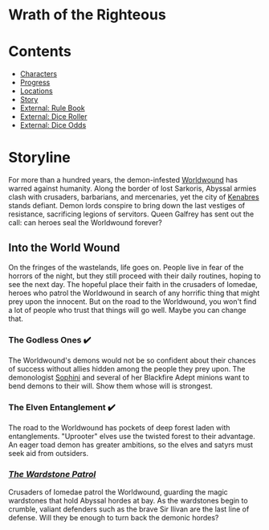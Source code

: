 # Wrath of the Righteous
# Contents
- [Characters](../p1/characters.md#characters)
- [Progress](progress.md#progress)
- [Locations](../p1/locations.md#locations)
- [Story](#storyline)
- [External: Rule Book](https://tesera.ru/images/items/559855/PZO6020-Rulebook.pdf)
- [External: Dice Roller](https://g.co/kgs/ooVcz5)
- [External: Dice Odds](https://barry4356.pythonanywhere.com/dice_guesser)

# Storyline
For more than a hundred years, the demon-infested [Worldwound](locations.md#the-world-wound) has warred against humanity. Along the border of lost Sarkoris, Abyssal armies clash with crusaders, barbarians, and mercenaries, yet the city of [Kenabres](locations.md#kenabres) stands defiant. Demon lords conspire to bring down the last vestiges of resistance, sacrificing legions of servitors. Queen Galfrey has sent out the call: can heroes seal the Worldwound forever?

## Into the World Wound
On the fringes of the wastelands, life goes on. People live in fear of the horrors of the night, but they still proceed with their daily routines, hoping to see the next day. The hopeful place their faith in the crusaders of Iomedae, heroes who patrol the Worldwound in search of any horrific thing that might prey upon the innocent. But on the road to the Worldwound, you won't find a lot of people who trust that things will go well. Maybe you can change that.

### The Godless Ones :heavy_check_mark:
The Worldwound's demons would not be so confident about their chances of success without allies hidden among the people they prey upon. The demonologist [Sophini](sophini.md#sophini) and several of her Blackfire Adept minions want to bend demons to their will. Show them whose will is strongest.

### The Elven Entanglement :heavy_check_mark:
The road to the Worldwound has pockets of deep forest laden with entanglements. "Uprooter" elves use the twisted forest to their advantage. An eager toad demon has greater ambitions, so the elves and satyrs must seek aid from outsiders.

### [*The Wardstone Patrol*](progress.md#progress)

Crusaders of Iomedae patrol the Worldwound, guarding the magic wardstones that hold Abyssal hordes at bay. As the wardstones begin to crumble, valiant defenders such as the brave Sir Ilivan are the last line of defense. Will they be enough to turn back the demonic hordes?
